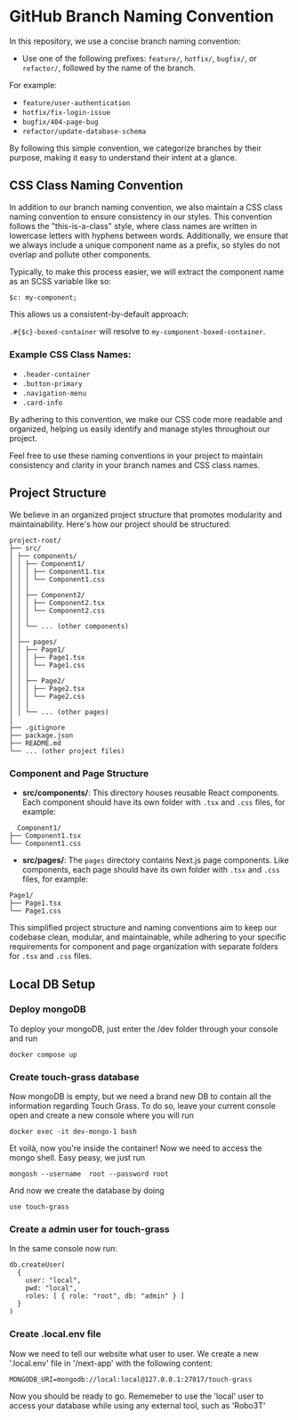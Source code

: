 # GitHub Branch Naming Convention

In this repository, we use a concise branch naming convention:

- Use one of the following prefixes: `feature/`, `hotfix/`, `bugfix/`, or `refactor/`, followed by the name of the branch.

For example:
- `feature/user-authentication`
- `hotfix/fix-login-issue`
- `bugfix/404-page-bug`
- `refactor/update-database-schema`

By following this simple convention, we categorize branches by their purpose, making it easy to understand their intent at a glance.

## CSS Class Naming Convention

In addition to our branch naming convention, we also maintain a CSS class naming convention to ensure consistency in our styles. This convention follows the "this-is-a-class" style, where class names are written in lowercase letters with hyphens between words.
Additionally, we ensure that we always include a unique component name as a prefix, so styles do not overlap and pollute other components.

Typically, to make this process easier, we will extract the component name as an SCSS variable like so:

`$c: my-component;`

This allows us a consistent-by-default approach:

`.#{$c}-boxed-container` will resolve to `my-component-boxed-container`.

### Example CSS Class Names:

- `.header-container`
- `.button-primary`
- `.navigation-menu`
- `.card-info`

By adhering to this convention, we make our CSS code more readable and organized, helping us easily identify and manage styles throughout our project.

Feel free to use these naming conventions in your project to maintain consistency and clarity in your branch names and CSS class names.

## Project Structure

We believe in an organized project structure that promotes modularity and maintainability. Here's how our project should be structured:
```
project-root/
├── src/
│ ├── components/
│ │ ├── Component1/
│ │ │ ├── Component1.tsx
│ │ │ └── Component1.css
│ │ │
│ │ ├── Component2/
│ │ │ ├── Component2.tsx
│ │ │ └── Component2.css
│ │ │
│ │ └── ... (other components)
│ │
│ ├── pages/
│ │ ├── Page1/
│ │ │ ├── Page1.tsx
│ │ │ └── Page1.css
│ │ │
│ │ ├── Page2/
│ │ │ ├── Page2.tsx
│ │ │ └── Page2.css
│ │ │
│ │ └── ... (other pages)
│
├── .gitignore
├── package.json
├── README.md
└── ... (other project files)
```
### Component and Page Structure

- **src/components/**: This directory houses reusable React components. Each component should have its own folder with `.tsx` and `.css` files, for example:
```
  Component1/
├── Component1.tsx
└── Component1.css
```

- **src/pages/**: The `pages` directory contains Next.js page components. Like components, each page should have its own folder with `.tsx` and `.css` files, for example:
```
Page1/
├── Page1.tsx
└── Page1.css
```

This simplified project structure and naming conventions aim to keep our codebase clean, modular, and maintainable, while adhering to your specific requirements for component and page organization with separate folders for `.tsx` and `.css` files.

## Local DB Setup

### Deploy mongoDB 
To deploy your mongoDB, just enter the /dev folder through your console and run 
```
docker compose up
```

### Create touch-grass database
Now mongoDB is empty, but we need a brand new DB to contain all the information regarding Touch Grass. To do so, leave your current console open and create a new console where you will run
```
docker exec -it dev-mongo-1 bash
```
Et voilà, now you're inside the container! Now we need to access the mongo shell. Easy peasy, we just run 
```
mongosh --username  root --password root
```
And now we create the database by doing 
```
use touch-grass
```

### Create a admin user for touch-grass
In the same console now run: 
```
db.createUser(
  {
    user: "local",
    pwd: "local",
    roles: [ { role: "root", db: "admin" } ]
  }
)
```

### Create .local.env file
Now we need to tell our website what user to user. We create a new '.local.env' file in '/next-app' with the following content: 
```
MONGODB_URI=mongodb://local:local@127.0.0.1:27017/touch-grass
```

Now you should be ready to go. Rememeber to use the 'local' user to access your database while using any external tool, such as 'Robo3T'
